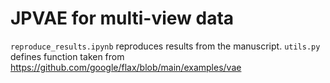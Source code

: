 # JPVAE for multi-view data
`reproduce_results.ipynb` reproduces results from the manuscript.
`utils.py` defines function taken from https://github.com/google/flax/blob/main/examples/vae
